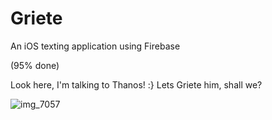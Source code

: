 # Griete
An iOS texting application using Firebase

(95% done)

Look here, I'm talking to Thanos! :} Lets Griete him, shall we?


![img_7057](https://user-images.githubusercontent.com/11975614/38470690-3f447670-3b84-11e8-8c8f-fa4ab6109820.PNG)

